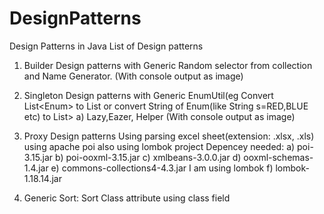 # DesignPatterns
Design Patterns in Java
List of Design patterns
1) Builder Design patterns with Generic Random selector from collection and Name Generator. (With console output as image)

2) Singleton Design patterns with Generic EnumUtil(eg Convert List<Enum<?>> to List<String>
 or convert String of Enum(like String s=RED,BLUE etc) to List<Enum<?>>
a) Lazy,Eazer, Helper (With console output as image)

3) Proxy Design patterns
Using parsing excel sheet(extension: .xlsx, .xls) using apache poi also using lombok project
Depencey needed: 
a) poi-3.15.jar
b) poi-ooxml-3.15.jar
c) xmlbeans-3.0.0.jar
d) ooxml-schemas-1.4.jar
e) commons-collections4-4.3.jar
I am using lombok
f) lombok-1.18.14.jar

4) Generic Sort: Sort Class attribute using class field 
